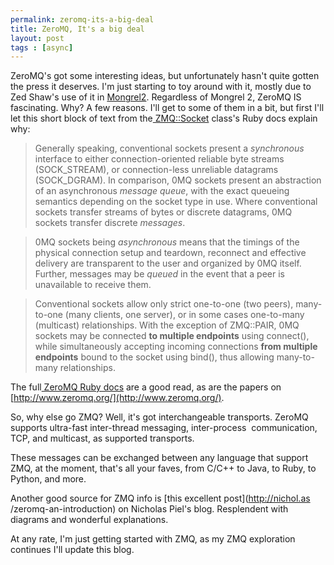 ```yaml
---
permalink: zeromq-its-a-big-deal
title: ZeroMQ, It's a big deal
layout: post
tags : [async]
---
```





ZeroMQ's got some interesting ideas, but unfortunately hasn't quite gotten the
press it deserves. I'm just starting to toy around with it, mostly due to Zed
Shaw's use of it in [Mongrel2](http://www.mongrel2.org). Regardless of Mongrel
2, ZeroMQ IS fascinating. Why? A few reasons. I'll get to some of them in a
bit, but first I'll let this short block of text from the[
ZMQ::Socket](http://zeromq.github.com/rbzmq/classes/ZMQ/Socket.html) class's
Ruby docs explain why:

> Generally speaking, conventional sockets present a _synchronous_ interface
to either connection-oriented reliable byte streams (SOCK_STREAM), or
connection-less unreliable datagrams (SOCK_DGRAM). In comparison, 0MQ sockets
present an abstraction of an asynchronous _message queue_, with the exact
queueing semantics depending on the socket type in use. Where conventional
sockets transfer streams of bytes or discrete datagrams, 0MQ sockets transfer
discrete _messages_.

>

> 0MQ sockets being _asynchronous_ means that the timings of the physical
connection setup and teardown, reconnect and effective delivery are
transparent to the user and organized by 0MQ itself. Further, messages may be
_queued_ in the event that a peer is unavailable to receive them.

>

> Conventional sockets allow only strict one-to-one (two peers), many-to-one
(many clients, one server), or in some cases one-to-many (multicast)
relationships. With the exception of ZMQ::PAIR, 0MQ sockets may be connected
**to multiple endpoints** using connect(), while simultaneously accepting
incoming connections **from multiple endpoints** bound to the socket using
bind(), thus allowing many-to-many relationships.

The full[ ZeroMQ Ruby docs](http://zeromq.github.com/rbzmq/) are a good read,
as are the papers on [http://www.zeromq.org/](http://www.zeromq.org/).

So, why else go ZMQ? Well, it's got interchangeable transports. ZeroMQ
supports ultra-fast inter-thread messaging, inter-process  communication, TCP,
and multicast, as supported transports.

These messages can be exchanged between any language that support ZMQ, at the
moment, that's all your faves, from C/C++ to Java, to Ruby, to Python, and
more.

Another good source for ZMQ info is [this excellent post](http://nichol.as
/zeromq-an-introduction) on Nicholas Piel's blog. Resplendent with diagrams
and wonderful explanations.

At any rate, I'm just getting started with ZMQ, as my ZMQ exploration
continues I'll update this blog.

